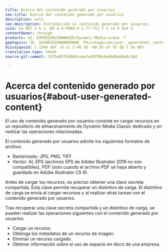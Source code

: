 ```yaml
---
title: Acerca del contenido generado por usuarios
seo-title: Acerca del contenido generado por usuarios
description: nulo
seo-description: Introducción al contenido generado por usuarios.
uuid: ba 867 a 6 a -84 a 4-4968-9 a 77-712 f 3 ce 5 dad 5
contentOwner: rbrough
products: SG_ EXPERIENCEMANAGER/Dynamic-Media-Scene -7
geptopics: SG_ SCENESEVENONDEMAND_ PK/categories/user_ generated_ content
discoiquuid: c 1594 abf -8 cc 2-46 dd -88 bf-af 93 db 7 db 607
translation-type: tm+mt
source-git-commit: 32f5e03766466ceaafe58780e9e80dbdd4a0c3dd

---
```



# Acerca del contenido generado por usuarios{#about-user-generated-content}

El uso de contenido generado por usuarios consiste en cargar recursos en un repositorio de almacenamiento de Dynamic Media Classic dedicado y en realizar las operaciones relacionadas.

El contenido generado por usuarios admite los siguientes formatos de archivo:

* Rasterizado: JPG, PNG, TIFF
* Vector: AI, EPS (archivos EPS de Adobe Illustrator 2018 no son compatibles), PDF (solo cuando el archivo PDF se haya abierto y guardado en Adobe Illustrator CS 6).

Antes de cargar los recursos, es preciso obtener una clave secreta compartida. Esta clave permite recuperar un distintivo de carga. El distintivo de carga se envía al cargar recursos y al realizar otras tareas con el contenido generado por usuarios.

Tras recuperar una clave secreta compartida y un distintivo de carga, se pueden realizar las operaciones siguientes con el contenido generado por usuarios:

* Cargar un recurso.
* Obtenga los metadatos de un recurso de imagen.
* Eliminar un recurso cargado.
* Obtener información sobre el uso de espacio en disco de una empresa.

